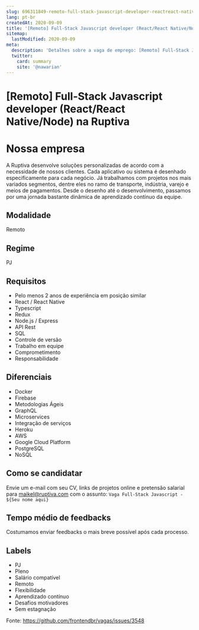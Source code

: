 ```yaml
---
slug: 696311849-remoto-full-stack-javascript-developer-reactreact-nativenode-na-ruptiva
lang: pt-br
createdAt: 2020-09-09
title: '[Remoto] Full-Stack Javascript developer (React/React Native/Node) na Ruptiva  - Vaga de Emprego'
sitemap:
  lastModified: 2020-09-09
meta:
  description: 'Detalhes sobre a vaga de emprego: [Remoto] Full-Stack Javascript developer (React/React Native/Node) na Ruptiva '
  twitter:
    card: summary
    site: '@nawarian'
---
```


# [Remoto] Full-Stack Javascript developer (React/React Native/Node) na Ruptiva 

# Nossa empresa
A Ruptiva desenvolve soluções personalizadas de acordo com a necessidade de nossos clientes. Cada aplicativo ou sistema é desenhado especificamente para cada negócio. Já trabalhamos com projetos nos mais variados segmentos, dentre eles no ramo de transporte, indústria, varejo e meios de pagamentos. Desde o desenho até o desenvolvimento, passamos por uma jornada bastante dinâmica de aprendizado contínuo da equipe. 

## Modalidade
Remoto

## Regime
PJ

## Requisitos
- Pelo menos 2 anos de experiência em posição similar
- React / React Native
- Typescript
- Redux
- Node.js / Express
- API Rest
- SQL
- Controle de versão
- Trabalho em equipe
- Comprometimento
- Responsabilidade
 
## Diferenciais
- Docker
- Firebase
- Metodologias Ágeis
- GraphQL
- Microservices
- Integração de serviços
- Heroku
- AWS
- Google Cloud Platform
- PostgreSQL
- NoSQL

## Como se candidatar
Envie um e-mail com seu CV, links de projetos online e pretensão salarial para maikel@ruptiva.com com o assunto: `Vaga Full-Stack Javascript - ${Seu nome aqui}`

## Tempo médio de feedbacks
Costumamos enviar feedbacks o mais breve possível após cada processo.

## Labels
- PJ
- Pleno
- Salário compatível
- Remoto
- Flexibilidade
- Aprendizado contínuo
- Desafios motivadores
- Sem estagnação





Fonte: https://github.com/frontendbr/vagas/issues/3548